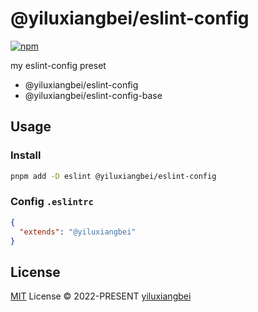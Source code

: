 # @yiluxiangbei/eslint-config

[![npm](https://img.shields.io/npm/v/@yiluxiangbei/eslint-config?style=flat-square)](https://www.npmjs.com/package/@yiluxiangbei/eslint-config)

my eslint-config preset

- @yiluxiangbei/eslint-config
- @yiluxiangbei/eslint-config-base

## Usage

### Install

```bash
pnpm add -D eslint @yiluxiangbei/eslint-config
```

### Config `.eslintrc`

```json
{
  "extends": "@yiluxiangbei"
}
```

## License

[MIT](./LICENSE) License &copy; 2022-PRESENT [yiluxiangbei](https://github.com/luomor-web)
